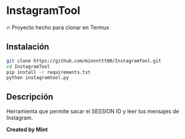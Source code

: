 # InstagramTool
🔥 Proyecto hecho para clonar en Termux

## Instalación
```bash
git clone https://github.com/minnnttt00/InstagramTool.git
cd InstagramTool
pip install -r requirements.txt
python instagramtool.py
```

## Descripción
Herramienta que permite sacar el SESSION ID y leer tus mensajes de Instagram.

**Created by Mint**

